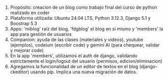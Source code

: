1. Propósito: creacion de un blog como trabajo final del curso de python realizado en coder
2. Plataforma utilizada: Ubuntu 24.04 LTS, Python 3.12.3, Django 5.1 y Boostrap 5.3
3. Apps: 'miblog' raíz del blog, 'fdgblog' el blog en sí mismo y 'members' la app para gestión de usuarios
4. Companion: ayuda de las clases (materiales y videos), youtube (ejemplos), codeium (escribir code) y gemini AI (para chequear, validar y mejorar code)
5. En la app 'members', utilizamos el auth de django, validando estrictamente el login/logout del usuario (permisos, edicion/eliminacion)
6. Agregamos la funcionalidad de un editor de textos en el blog (django-ckeditor) usando pip. Implica una nueva migración de datos.